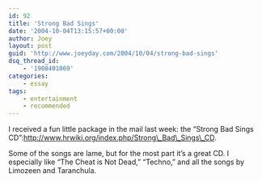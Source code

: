 ```yaml
---
id: 92
title: 'Strong Bad Sings'
date: '2004-10-04T13:15:57+00:00'
author: Joey
layout: post
guid: 'http://www.joeyday.com/2004/10/04/strong-bad-sings'
dsq_thread_id:
    - '1908401069'
categories:
    - essay
tags:
    - entertainment
    - recommended
---
```


I received a fun little package in the mail last week: the “Strong Bad Sings CD”:http://www.hrwiki.org/index.php/Strong\_Bad\_Sings\_CD.

Some of the songs are lame, but for the most part it’s a great CD. I especially like “The Cheat is Not Dead,” “Techno,” and all the songs by Limozeen and Taranchula.